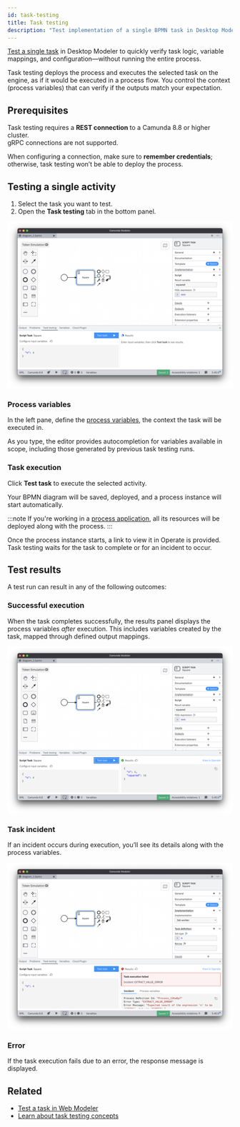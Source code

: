 ```yaml
---
id: task-testing
title: Task testing
description: "Test implementation of a single BPMN task in Desktop Modeler."
---
```


[Test a single task](../../concepts/task-testing.md) in Desktop Modeler to quickly verify task logic, variable mappings, and configuration—without running the entire process.

Task testing deploys the process and executes the selected task on the engine, as if it would be executed in a process flow. You control the context (process variables) that can verify if the outputs match your expectation.

## Prerequisites

Task testing requires a **REST connection** to a Camunda 8.8 or higher cluster.  
gRPC connections are not supported.

When configuring a connection, make sure to **remember credentials**; otherwise, task testing won’t be able to deploy the process.

## Testing a single activity

1. Select the task you want to test.
2. Open the **Task testing** tab in the bottom panel.

![Testing tab](./img/task-testing/testing-tab.png)

### Process variables

In the left pane, define the [process variables](../../concepts/variables.md), the context the task will be executed in.

As you type, the editor provides autocompletion for variables available in scope, including those generated by previous task testing runs.

### Task execution

Click **Test task** to execute the selected activity.

Your BPMN diagram will be saved, deployed, and a process instance will start automatically.

:::note
If you're working in a [process application](./process-applications.md), all its resources will be deployed along with the process.
:::

Once the process instance starts, a link to view it in Operate is provided.  
Task testing waits for the task to complete or for an incident to occur.

## Test results

A test run can result in any of the following outcomes:

### Successful execution

When the task completes successfully, the results panel displays the process variables _after_ execution. This includes variables created by the task, mapped through defined output mappings.

![Testing success](./img/task-testing/testing-success.png)

### Task incident

If an incident occurs during execution, you’ll see its details along with the process variables.

![Testing incident](./img/task-testing/testing-incident.png)

### Error

If the task execution fails due to an error, the response message is displayed.

## Related

- [Test a task in Web Modeler](/components/modeler/web-modeler/task-testing.md)
- [Learn about task testing concepts](../../concepts/task-testing.md)
